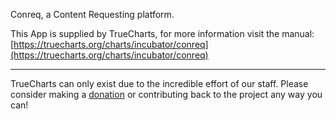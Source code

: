 Conreq, a Content Requesting platform.

This App is supplied by TrueCharts, for more information visit the manual: [https://truecharts.org/charts/incubator/conreq](https://truecharts.org/charts/incubator/conreq)

---

TrueCharts can only exist due to the incredible effort of our staff.
Please consider making a [donation](https://truecharts.org/sponsor) or contributing back to the project any way you can!
